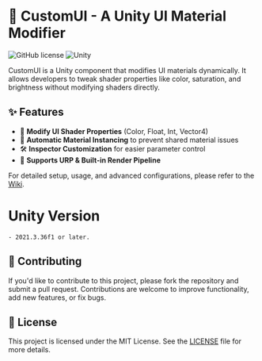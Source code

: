 # 🎨 CustomUI - A Unity UI Material Modifier

![GitHub license](https://img.shields.io/badge/license-MIT-blue.svg) 
![Unity](https://img.shields.io/badge/Unity-2021.3%2B-orange)

CustomUI is a Unity component that modifies UI materials dynamically. It allows developers to tweak shader properties like color, saturation, and brightness without modifying shaders directly.

## ✨ Features
- 🎨 **Modify UI Shader Properties** (Color, Float, Int, Vector4)
- 🔄 **Automatic Material Instancing** to prevent shared material issues
- 🛠️ **Inspector Customization** for easier parameter control
- 🚀 **Supports URP & Built-in Render Pipeline**

For detailed setup, usage, and advanced configurations, please refer to the [Wiki](https://github.com/dennis112999/2D-Procedural-Dungeon/wiki).

# Unity Version
    - 2021.3.36f1 or later.

## 🤝 Contributing

If you'd like to contribute to this project, please fork the repository and submit a pull request. Contributions are welcome to improve functionality, add new features, or fix bugs.

## 📝 License

This project is licensed under the MIT License. See the [LICENSE](LICENSE) file for more details.
